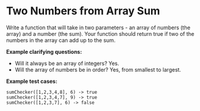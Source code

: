 # Two Numbers from Array Sum

Write a function that will take in two parameters - an array of numbers (the array) and a number (the sum). Your function should return true if two of the numbers in the array can add up to the sum.

**Example clarifying questions:**

- Will it always be an array of integers? Yes.
- Will the array of numbers be in order? Yes, from smallest to largest.

**Example test cases:**

```
sumChecker([1,2,3,4,8], 6) -> true
sumChecker([1,2,3,4,7], 9) -> true
sumChecker([1,2,3,7], 6) -> false
```